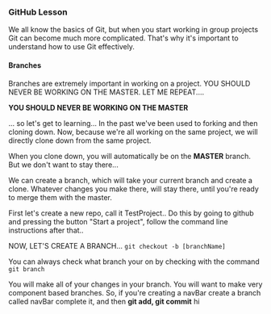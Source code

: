 ### GitHub Lesson

We all know the basics of Git, but when you start working in group projects Git can become much more complicated. That's why it's important to understand how to use Git effectively.


#### Branches
Branches are extremely important in working on a project. YOU SHOULD NEVER BE WORKING ON THE MASTER. LET ME REPEAT....

<b> YOU SHOULD **NEVER** BE WORKING ON THE MASTER</b>

... so let's get to learning... In the past we've been used to forking and then cloning down. Now, because we're all working on the same project, we will directly clone down from the same project.

When you clone down, you will automatically be on the **MASTER** branch. But we don't want to stay there...

We can create a branch, which will take your current branch and create a clone. Whatever changes you make there, will stay there, until you're ready to merge them with the master.


First let's create a new repo, call it TestProject.. Do this by going to github and pressing the button "Start a project", follow the command line instructions after that..


NOW, LET'S CREATE A BRANCH...
``git checkout -b [branchName]``

You can always check what branch your on by checking with the command ``git branch``

You will make all of your changes in your branch. You will want to make very component based branches. So, if you're creating a navBar create a branch called navBar complete it, and then **git add, git commit**
hi
